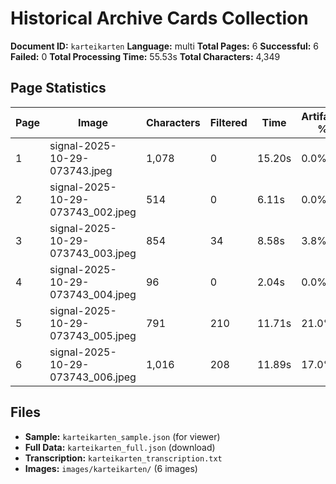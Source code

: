# Historical Archive Cards Collection

**Document ID:** `karteikarten`
**Language:** multi
**Total Pages:** 6
**Successful:** 6
**Failed:** 0
**Total Processing Time:** 55.53s
**Total Characters:** 4,349

## Page Statistics

| Page | Image | Characters | Filtered | Time | Artifacts % |
|------|-------|------------|----------|------|-------------|
| 1 | signal-2025-10-29-073743.jpeg | 1,078 | 0 | 15.20s | 0.0% |
| 2 | signal-2025-10-29-073743_002.jpeg | 514 | 0 | 6.11s | 0.0% |
| 3 | signal-2025-10-29-073743_003.jpeg | 854 | 34 | 8.58s | 3.8% |
| 4 | signal-2025-10-29-073743_004.jpeg | 96 | 0 | 2.04s | 0.0% |
| 5 | signal-2025-10-29-073743_005.jpeg | 791 | 210 | 11.71s | 21.0% |
| 6 | signal-2025-10-29-073743_006.jpeg | 1,016 | 208 | 11.89s | 17.0% |

## Files

- **Sample:** `karteikarten_sample.json` (for viewer)
- **Full Data:** `karteikarten_full.json` (download)
- **Transcription:** `karteikarten_transcription.txt`
- **Images:** `images/karteikarten/` (6 images)
